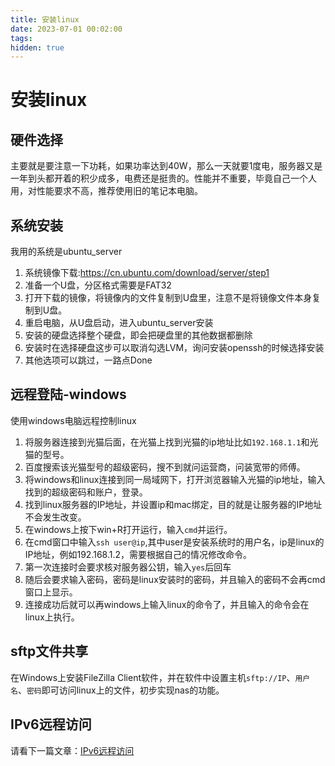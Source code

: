 ```yaml
---
title: 安装linux
date: 2023-07-01 00:02:00
tags:
hidden: true
---
```

# 安装linux

## 硬件选择
主要就是要注意一下功耗，如果功率达到40W，那么一天就要1度电，服务器又是一年到头都开着的积少成多，电费还是挺贵的。性能并不重要，毕竟自己一个人用，对性能要求不高，推荐使用旧的笔记本电脑。  
<!-- more -->
## 系统安装
我用的系统是ubuntu_server
1. 系统镜像下载:<https://cn.ubuntu.com/download/server/step1>
2. 准备一个U盘，分区格式需要是FAT32
3. 打开下载的镜像，将镜像内的文件复制到U盘里，注意不是将镜像文件本身复制到U盘。
4. 重启电脑，从U盘启动，进入ubuntu_server安装
5. 安装的硬盘选择整个硬盘，即会把硬盘里的其他数据都删除
6. 安装时在选择硬盘这步可以取消勾选LVM，询问安装openssh的时候选择安装
7. 其他选项可以跳过，一路点Done

## 远程登陆-windows    
使用windows电脑远程控制linux
1. 将服务器连接到光猫后面，在光猫上找到光猫的ip地址比如`192.168.1.1`和光猫的型号。
2. 百度搜索该光猫型号的超级密码，搜不到就问运营商，问装宽带的师傅。
3. 将windows和linux连接到同一局域网下，打开浏览器输入光猫的ip地址，输入找到的超级密码和账户，登录。
4. 找到linux服务器的IP地址，并设置ip和mac绑定，目的就是让服务器的IP地址不会发生改变。
5. 在windows上按下win+R打开运行，输入`cmd`并运行。
6. 在cmd窗口中输入`ssh user@ip`,其中user是安装系统时的用户名，ip是linux的IP地址，例如192.168.1.2，需要根据自己的情况修改命令。
7. 第一次连接时会要求核对服务器公钥，输入`yes`后回车
8. 随后会要求输入密码，密码是linux安装时的密码，并且输入的密码不会再cmd窗口上显示。
9. 连接成功后就可以再windows上输入linux的命令了，并且输入的命令会在linux上执行。
## sftp文件共享
在Windows上安装FileZilla Client软件，并在软件中设置主机`sftp://IP`、`用户名`、`密码`即可访问linux上的文件，初步实现nas的功能。
## IPv6远程访问
请看下一篇文章：[IPv6远程访问](/2023/07/02/02ipv6远程访问/)